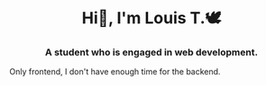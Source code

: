 <h1 align="center">Hi👋, I'm Louis T.🕊️</h1>
<h3 align="center">A student who is engaged in web development.</h3>
<p>Only frontend, I don't have enough time for the backend.</p>
